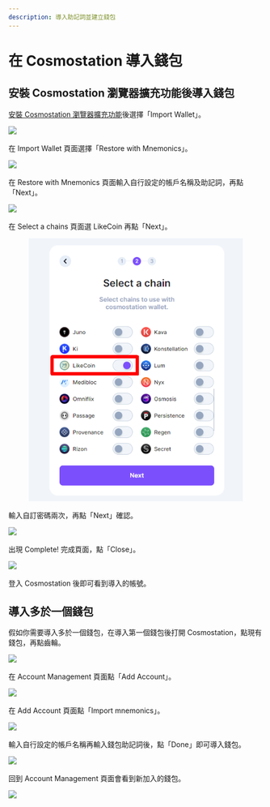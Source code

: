 ```yaml
---
description: 導入助記詞並建立錢包
---
```


# 在 Cosmostation 導入錢包

## 安裝 Cosmostation 瀏覽器擴充功能後導入錢包

[安裝 Cosmostation 瀏覽器擴充功能](how-to-install-cosmostation-extension.md)後選擇「Import Wallet」。

![](<../../../.gitbook/assets/Import Comostation 1.png>)

在 Import Wallet 頁面選擇「Restore with Mnemonics」。

![](<../../../.gitbook/assets/Import Comostation 2.png>)

在 Restore with Mnemonics 頁面輸入自行設定的帳戶名稱及助記詞，再點「Next」。

![](<../../../.gitbook/assets/Import Comostation 3.png>)

在 Select a chains 頁面選 LikeCoin 再點「Next」。

<figure><img src="../../../.gitbook/assets/Import Comostation 4.png" alt=""><figcaption></figcaption></figure>

輸入自訂密碼兩次，再點「Next」確認。

![](<../../../.gitbook/assets/Import Comostation 5.png>)

出現 Complete! 完成頁面，點「Close」。

![](<../../../.gitbook/assets/Comostation 11.png>)

登入 Cosmostation 後即可看到導入的帳號。

## 導入多於一個錢包

假如你需要導入多於一個錢包，在導入第一個錢包後打開 Cosmostation，點現有錢包，再點齒輪。

![](<../../../.gitbook/assets/Import Comostation 6.png>)

在 Account Management 頁面點「Add Account」。

![](<../../../.gitbook/assets/Import Comostation 7.png>)

在 Add Account 頁面點「Import mnemonics」。

![](<../../../.gitbook/assets/Import Comostation 8.png>)

輸入自行設定的帳戶名稱再輸入錢包助記詞後，點「Done」即可導入錢包。

![](<../../../.gitbook/assets/Import Comostation 9.png>)

回到 Account Management 頁面會看到新加入的錢包。

![](<../../../.gitbook/assets/Import Comostation 10.png>)
